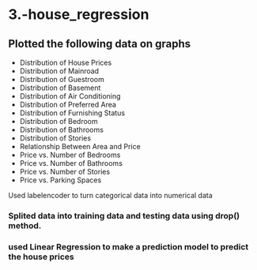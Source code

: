 # 3.-house_regression

## Plotted the following data on graphs
  - Distribution of House Prices
  - Distribution of Mainroad
  - Distribution of Guestroom
  - Distribution of Basement
  - Distribution of Air Conditioning
  - Distribution of Preferred Area
  - Distribution of Furnishing Status
  - Distribution of Bedroom
  - Distribution of Bathrooms
  - Distribution of Stories
  - Relationship Between Area and Price
  - Price vs. Number of Bedrooms
  - Price vs. Number of Bathrooms
  - Price vs. Number of Stories
  - Price vs. Parking Spaces

Used labelencoder to turn categorical data into numerical data

### Splited data into training data and testing data using drop() method.

### used Linear Regression to make a prediction model to predict the house prices

